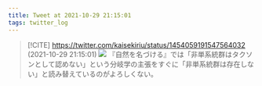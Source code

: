 ```yaml
---
title: Tweet at 2021-10-29 21:15:01
tags: twitter_log
---
```


> [!CITE] https://twitter.com/kaisekiriu/status/1454059191547564032 (2021-10-29 21:15:01)
> ![](https://twitter.com/kaisekiriu/status/1454059191547564032)
> 『自然を名づける』では「非単系統群はタクソンとして認めない」という分岐学の主張をすぐに「非単系統群は存在しない」と読み替えているのがよろしくない。
